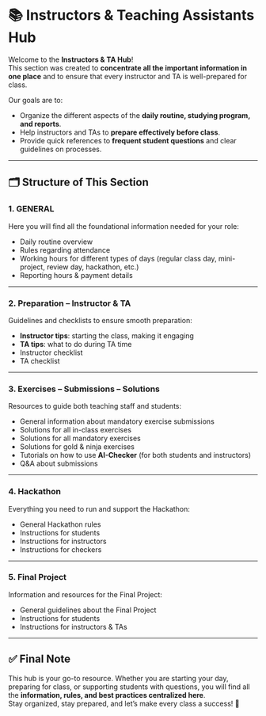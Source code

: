 # 📚 Instructors & Teaching Assistants Hub

Welcome to the **Instructors & TA Hub**!  
This section was created to **concentrate all the important information in one place** and to ensure that every instructor and TA is well-prepared for class.  

Our goals are to:  
- Organize the different aspects of the **daily routine, studying program, and reports**.  
- Help instructors and TAs to **prepare effectively before class**.  
- Provide quick references to **frequent student questions** and clear guidelines on processes.  

---

## 🗂 Structure of This Section

### 1. GENERAL
Here you will find all the foundational information needed for your role:  
- Daily routine overview  
- Rules regarding attendance 
- Working hours for different types of days (regular class day, mini-project, review day, hackathon, etc.)  
- Reporting hours & payment details  

---

### 2. Preparation – Instructor & TA
Guidelines and checklists to ensure smooth preparation:   
- **Instructor tips**: starting the class, making it engaging  
- **TA tips**: what to do during TA time  
- Instructor checklist  
- TA checklist  

---

### 3. Exercises – Submissions – Solutions
Resources to guide both teaching staff and students:  
- General information about mandatory exercise submissions  
- Solutions for all in-class exercises  
- Solutions for all mandatory exercises  
- Solutions for gold & ninja exercises  
- Tutorials on how to use **AI-Checker** (for both students and instructors)  
- Q&A about submissions  

---

### 4. Hackathon
Everything you need to run and support the Hackathon:  
- General Hackathon rules  
- Instructions for students  
- Instructions for instructors  
- Instructions for checkers  

---

### 5. Final Project
Information and resources for the Final Project:  
- General guidelines about the Final Project  
- Instructions for students  
- Instructions for instructors & TAs  

---

## ✅ Final Note
This hub is your go-to resource. Whether you are starting your day, preparing for class, or supporting students with questions, you will find all the **information, rules, and best practices centralized here**.  
Stay organized, stay prepared, and let’s make every class a success! 🚀
```
